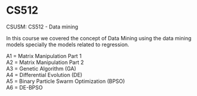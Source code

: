 # CS512
CSUSM: CS512 - Data mining

In this course we covered the concept of Data Mining using the data mining models specially the models related to regression. 

A1 = Matrix Manipulation Part 1  
A2 = Matrix Manipulation Part 2  
A3 = Genetic Algorithm (GA)  
A4 = Differential Evolution (DE)  
A5 = Binary Particle Swarm Optimization (BPSO)  
A6 = DE-BPSO  
